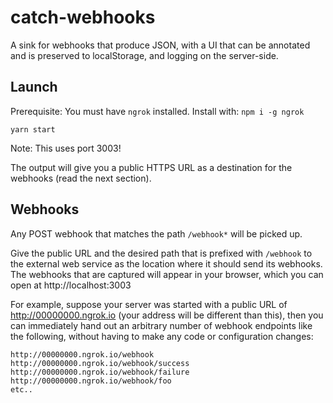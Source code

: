 # catch-webhooks

A sink for webhooks that produce JSON, with a UI that can be annotated 
and is preserved to localStorage, and logging on the server-side.


## Launch

Prerequisite:  You must have `ngrok` installed.  Install with: `npm i -g ngrok`

```
yarn start
```
Note: This uses port 3003!

The output will give you a public HTTPS URL as a destination for the webhooks (read the next section).

## Webhooks

Any POST webhook that matches the path `/webhook*` will be picked up.

Give the public URL and the desired path that is prefixed with `/webhook` to the external web service as the location where it should send its webhooks.
The webhooks that are captured will appear in your browser, which you can open at http://localhost:3003

For example, suppose your server was started with a public URL of http://00000000.ngrok.io (your address will be different than this), then you can immediately hand out an arbitrary number of webhook endpoints like the following, without having to make any code or configuration changes:

```
http://00000000.ngrok.io/webhook
http://00000000.ngrok.io/webhook/success
http://00000000.ngrok.io/webhook/failure
http://00000000.ngrok.io/webhook/foo
etc..
```
